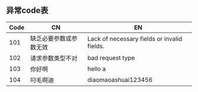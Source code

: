 ## 异常code表
| Code   | CN  | EN                                            |
|--------|-----|-----------------------------------------------|
| 101    | 缺乏必要参数或参数无效 | Lack of necessary fields or invalid fields.   |
| 102    | 请求参数类型不对 | bad request type                              |
| 103    | 你好啊 | hello a                              |
| 104    | 叼毛啊迪 | diaomaoashuai123456                              |

